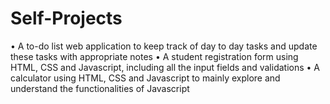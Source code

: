 # Self-Projects

• A to-do list web application to keep track of day to day tasks and update these tasks with appropriate notes
• A student registration form using HTML, CSS and Javascript, including all the input fields and validations
• A calculator using HTML, CSS and Javascript to mainly explore and understand the functionalities of Javascript
